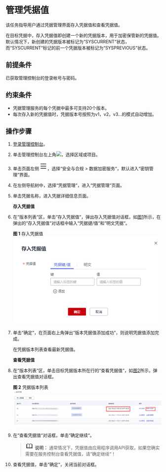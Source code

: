 # 管理凭据值<a name="dew_01_8882"></a>

该任务指导用户通过凭据管理界面存入凭据值和查看凭据值。

在目标凭据中，存入凭据值即创建一个新的凭据版本，用于加密保管新的凭据值。默认情况下，新创建的凭据版本被标记为“SYSCURRENT“状态，而“SYSCURRENT“标记的前一个凭据版本被标记为“SYSPREVIOUS“状态。

## 前提条件<a name="section6205788316731"></a>

已获取管理控制台的登录帐号与密码。

## 约束条件<a name="section207811312155010"></a>

-   凭据管理服务的每个凭据中最多可支持20个版本。
-   每次存入新的凭据值时，凭据版本号按照为v1，v2，v3...的模式自动增加。

## 操作步骤<a name="section11129164516445"></a>

1.  [登录管理控制台](https://console.huaweicloud.com)。
2.  单击管理控制台左上角![](figures/icon_region-2.png)，选择区域或项目。
3.  单击页面左侧![](figures/icon-servicelist-3.png)，选择“安全与合规  \>  数据加密服务“，默认进入“密钥管理“界面。
4.  在左侧导航树中，选择“凭据管理“，进入“凭据管理“页面。
5.  单击凭据名称，进入凭据详细信息页面。

    **存入凭据值**

6.  在“版本列表“区，单击“存入凭据值“，弹出存入凭据值对话框，如[图1](#fig85981011175216)所示，在弹出的“存入凭据值“对话框中输入“凭据键/值“和“明文凭据“。

    **图 1**  存入凭据值<a name="fig85981011175216"></a>  
    ![](figures/存入凭据值.png "存入凭据值")

7.  单击“确定“，在页面右上角弹出“版本凭据值添加成功“，则说明凭据值添加完成。

    在凭据版本列表查看最新凭据值。

    **查看凭据值**

8.  在“版本列表“区，单击目标凭据版本所在行的“查看凭据值“，如[图2](#fig12640530968)所示，弹出查看凭据值对话框。

    **图 2**  凭据版本列表<a name="fig12640530968"></a>  
    ![](figures/凭据版本列表.png "凭据版本列表")

9.  在“查看凭据值“对话框，单击“确定继续“。

    >![](public_sys-resources/icon-note.gif) **说明：** 
    >通常情况下，凭据值由应用程序调用API获取，如果您确实需要在服务控制台查看凭据值，请“确定继续“！

10. 查看凭据值，单击“确定“，关闭当前对话框。

